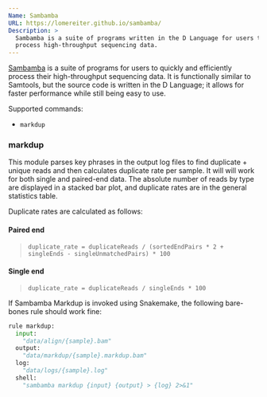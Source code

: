 ```yaml
---
Name: Sambamba
URL: https://lomereiter.github.io/sambamba/
Description: >
  Sambamba is a suite of programs written in the D Language for users to 
  process high-throughput sequencing data.
---
```


[Sambamba](https://lomereiter.github.io/sambamba/) is a suite of programs for
users to quickly and efficiently process their high-throughput sequencing data.
It is functionally similar to Samtools, but the source code is written in the
D Language; it allows for faster performance while still being easy to use.

Supported commands:

- `markdup`

### markdup

This module parses key phrases in the output log files to find duplicate +
unique reads and then calculates duplicate rate per sample. It will
will work for both single and paired-end data.
The absolute number of reads by type are displayed in a stacked bar plot,
and duplicate rates are in the general statistics table.

Duplicate rates are calculated as follows:

#### Paired end

> `duplicate_rate = duplicateReads / (sortedEndPairs * 2 + singleEnds - singleUnmatchedPairs) * 100`

#### Single end

> `duplicate_rate = duplicateReads / singleEnds * 100`

If Sambamba Markdup is invoked using Snakemake, the following bare-bones
rule should work fine:

```python
rule markdup:
  input:
    "data/align/{sample}.bam"
  output:
    "data/markdup/{sample}.markdup.bam"
  log:
    "data/logs/{sample}.log"
  shell:
    "sambamba markdup {input} {output} > {log} 2>&1"
```
